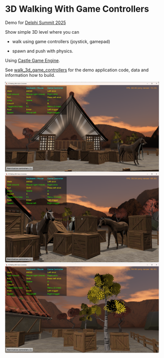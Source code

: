 # 3D Walking With Game Controllers

Demo for [Delphi Summit 2025](https://delphisummit.com/)

Show simple 3D level where you can

- walk using game controllers (joystick, gamepad)

- spawn and push with physics.

Using [Castle Game Engine](https://castle-engine.io/).

See [walk_3d_game_controllers](walk_3d_game_controllers/) for the demo application code, data and information how to build.

![Screenshot](walk_3d_game_controllers/screenshot.png)
![Screenshot](walk_3d_game_controllers/screenshot2.png)
![Screenshot](walk_3d_game_controllers/screenshot3.png)

